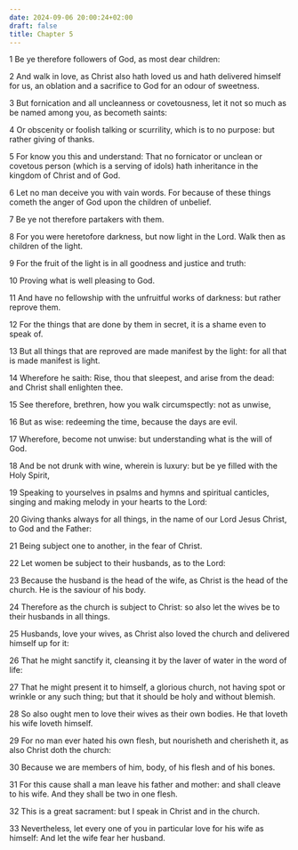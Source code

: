 ```yaml
---
date: 2024-09-06 20:00:24+02:00
draft: false
title: Chapter 5
---
```




1 Be ye therefore followers of God, as most dear children:

2 And walk in love, as Christ also hath loved us and hath delivered himself for us, an oblation and a sacrifice to God for an odour of sweetness.

3 But fornication and all uncleanness or covetousness, let it not so much as be named among you, as becometh saints:

4 Or obscenity or foolish talking or scurrility, which is to no purpose: but rather giving of thanks.

5 For know you this and understand: That no fornicator or unclean or covetous person (which is a serving of idols) hath inheritance in the kingdom of Christ and of God.

6 Let no man deceive you with vain words. For because of these things cometh the anger of God upon the children of unbelief.

7 Be ye not therefore partakers with them.

8 For you were heretofore darkness, but now light in the Lord. Walk then as children of the light.

9 For the fruit of the light is in all goodness and justice and truth:

10 Proving what is well pleasing to God.

11 And have no fellowship with the unfruitful works of darkness: but rather reprove them.

12 For the things that are done by them in secret, it is a shame even to speak of.

13 But all things that are reproved are made manifest by the light: for all that is made manifest is light.

14 Wherefore he saith: Rise, thou that sleepest, and arise from the dead: and Christ shall enlighten thee.

15 See therefore, brethren, how you walk circumspectly: not as unwise,

16 But as wise: redeeming the time, because the days are evil.

17 Wherefore, become not unwise: but understanding what is the will of God.

18 And be not drunk with wine, wherein is luxury: but be ye filled with the Holy Spirit,

19 Speaking to yourselves in psalms and hymns and spiritual canticles, singing and making melody in your hearts to the Lord:

20 Giving thanks always for all things, in the name of our Lord Jesus Christ, to God and the Father:

21 Being subject one to another, in the fear of Christ.

22 Let women be subject to their husbands, as to the Lord:

23 Because the husband is the head of the wife, as Christ is the head of the church. He is the saviour of his body.

24 Therefore as the church is subject to Christ: so also let the wives be to their husbands in all things.

25 Husbands, love your wives, as Christ also loved the church and delivered himself up for it:

26 That he might sanctify it, cleansing it by the laver of water in the word of life:

27 That he might present it to himself, a glorious church, not having spot or wrinkle or any such thing; but that it should be holy and without blemish.

28 So also ought men to love their wives as their own bodies. He that loveth his wife loveth himself.

29 For no man ever hated his own flesh, but nourisheth and cherisheth it, as also Christ doth the church:

30 Because we are members of him, body, of his flesh and of his bones.

31 For this cause shall a man leave his father and mother: and shall cleave to his wife. And they shall be two in one flesh.

32 This is a great sacrament: but I speak in Christ and in the church.

33 Nevertheless, let every one of you in particular love for his wife as himself: And let the wife fear her husband.

